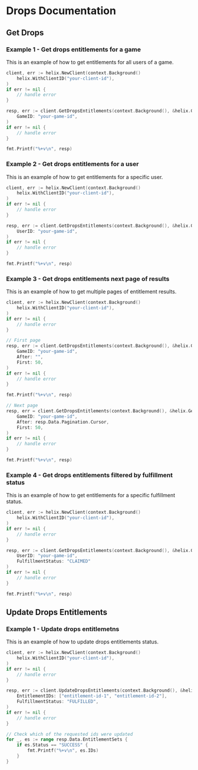 # Drops Documentation

## Get Drops

### Example 1 - Get drops entitlements for a game

This is an example of how to get entitlements for all users of a game.

```go
client, err := helix.NewClient(context.Background()
    helix.WithClientID("your-client-id"),
)
if err != nil {
    // handle error
}

resp, err := client.GetDropsEntitlements(context.Background(), &helix.GetDropEntitlementsParams{
	GameID: "your-game-id",
)
if err != nil {
    // handle error
}

fmt.Printf("%+v\n", resp)
```

### Example 2 - Get drops entitlements for a user

This is an example of how to get entitlements for a specific user.

```go
client, err := helix.NewClient(context.Background()
    helix.WithClientID("your-client-id"),
)
if err != nil {
    // handle error
}

resp, err := client.GetDropsEntitlements(context.Background(), &helix.GetDropEntitlementsParams{
	UserID: "your-game-id",
)
if err != nil {
    // handle error
}

fmt.Printf("%+v\n", resp)
```

### Example 3 - Get drops entitlements next page of results

This is an example of how to get multiple pages of entitlement results.

```go
client, err := helix.NewClient(context.Background()
    helix.WithClientID("your-client-id"),
)
if err != nil {
    // handle error
}

// First page 
resp, err := client.GetDropsEntitlements(context.Background(), &helix.GetDropEntitlementsParams{
	GameID: "your-game-id",
    After: "",
    First: 50,
)
if err != nil {
    // handle error
}

fmt.Printf("%+v\n", resp)

// Next page
resp, err = client.GetDropsEntitlements(context.Background(), &helix.GetDropEntitlementsParams{
	GameID: "your-game-id",
    After: resp.Data.Pagination.Cursor,
    First: 50,
)
if err != nil {
    // handle error
}

fmt.Printf("%+v\n", resp)
```

### Example 4 - Get drops entitlements filtered by fulfillment status

This is an example of how to get entitlements for a specific fulfillment status.

```go
client, err := helix.NewClient(context.Background()
    helix.WithClientID("your-client-id"),
)
if err != nil {
    // handle error
}

resp, err := client.GetDropsEntitlements(context.Background(), &helix.GetDropEntitlementsParams{
	UserID: "your-game-id",
    FulfillmentStatus: "CLAIMED"
)
if err != nil {
    // handle error
}

fmt.Printf("%+v\n", resp)
```

## Update Drops Entitlements

### Example 1 - Update drops entitlemetns

This is an example of how to update drops entitlements status.

```go
client, err := helix.NewClient(context.Background()
    helix.WithClientID("your-client-id"),
)
if err != nil {
    // handle error
}

resp, err := client.UpdateDropsEntitlements(context.Background(), &helix.UpdateDropsEntitlementsParams{
	EntitlementIDs: ["entitlement-id-1", "entitlement-id-2"],
	FulfillmentStatus: "FULFILLED",
)
if err != nil {
    // handle error
}

// Check which of the requested ids were updated
for _, es := range resp.Data.EntitlementSets {
    if es.Status == "SUCCESS" {
        fmt.Printf("%+v\n", es.IDs)
    }
}
```
